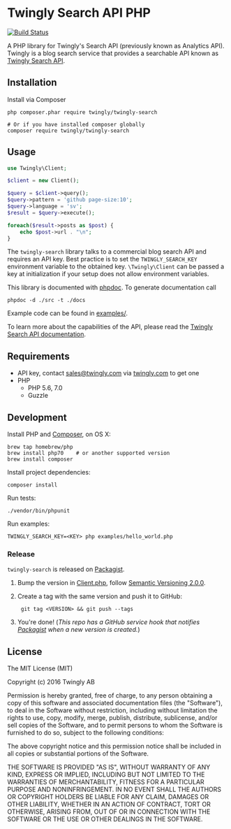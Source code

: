 # Twingly Search API PHP

[![Build Status](https://travis-ci.org/twingly/twingly-search-api-php.png?branch=master)](https://travis-ci.org/bearburger/twingly-search-api-php)

A PHP library for Twingly's Search API (previously known as Analytics API). Twingly is a blog search service that provides a searchable API known as [Twingly Search API](https://developer.twingly.com/resources/search/).

## Installation

Install via Composer

```shell
php composer.phar require twingly/twingly-search

# Or if you have installed composer globally
composer require twingly/twingly-search
```

## Usage

```php
use Twingly\Client;

$client = new Client();

$query = $client->query();
$query->pattern = 'github page-size:10';
$query->language = 'sv';
$result = $query->execute();

foreach($result->posts as $post) {
    echo $post->url . "\n";
}
```

The `twingly-search` library talks to a commercial blog search API and requires an API key. Best practice is to set the `TWINGLY_SEARCH_KEY` environment variable to the obtained key. `\Twingly\Client` can be passed a key at initialization if your setup does not allow environment variables.

This library is documented with [phpdoc](http://www.phpdoc.org/). To generate documentation call

```shell
phpdoc -d ./src -t ./docs
```

Example code can be found in [examples/](examples/).

To learn more about the capabilities of the API, please read the [Twingly Search API documentation](https://developer.twingly.com/resources/search/).

## Requirements

* API key, contact sales@twingly.com via [twingly.com](https://www.twingly.com/try-for-free/) to get one
* PHP
  * PHP 5.6, 7.0
  * Guzzle

## Development

Install PHP and [Composer], on OS X:

    brew tap homebrew/php
    brew install php70    # or another supported version
    brew install composer

Install project dependencies:

    composer install

Run tests:

    ./vendor/bin/phpunit

Run examples:

    TWINGLY_SEARCH_KEY=<KEY> php examples/hello_world.php

### Release

`twingly-search` is released on [Packagist].

1. Bump the version in [Client.php](src/Client.php), follow [Semantic Versioning 2.0.0](http://semver.org/).
1. Create a tag with the same version and push it to GitHub:

        git tag <VERSION> && git push --tags

1. You're done! (*This repo has a GitHub service hook that notifies [Packagist] when a new version is created.*)

[Composer]: https://getcomposer.org/
[Packagist]: https://packagist.org

## License

The MIT License (MIT)

Copyright (c) 2016 Twingly AB

Permission is hereby granted, free of charge, to any person obtaining a copy of
this software and associated documentation files (the "Software"), to deal in
the Software without restriction, including without limitation the rights to
use, copy, modify, merge, publish, distribute, sublicense, and/or sell copies of
the Software, and to permit persons to whom the Software is furnished to do so,
subject to the following conditions:

The above copyright notice and this permission notice shall be included in all
copies or substantial portions of the Software.

THE SOFTWARE IS PROVIDED "AS IS", WITHOUT WARRANTY OF ANY KIND, EXPRESS OR
IMPLIED, INCLUDING BUT NOT LIMITED TO THE WARRANTIES OF MERCHANTABILITY, FITNESS
FOR A PARTICULAR PURPOSE AND NONINFRINGEMENT. IN NO EVENT SHALL THE AUTHORS OR
COPYRIGHT HOLDERS BE LIABLE FOR ANY CLAIM, DAMAGES OR OTHER LIABILITY, WHETHER
IN AN ACTION OF CONTRACT, TORT OR OTHERWISE, ARISING FROM, OUT OF OR IN
CONNECTION WITH THE SOFTWARE OR THE USE OR OTHER DEALINGS IN THE SOFTWARE.
